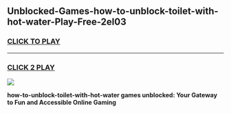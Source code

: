 
## Unblocked-Games-how-to-unblock-toilet-with-hot-water-Play-Free-2el03
<h3>
<a href="https://premium76.site?title=how-to-unblock-toilet-with-hot-water&ref=12A">CLICK TO PLAY</a></h3>
<hr>

<h3>
<a href="https://premium76.site?title=how-to-unblock-toilet-with-hot-water&ref=12A">CLICK 2 PLAY</a>
  
</h3>

<a href="https://premium76.site?title=how-to-unblock-toilet-with-hot-water&ref=12A"><img src="https://clearcache.store/games.png"></a>


**how-to-unblock-toilet-with-hot-water games unblocked: Your Gateway to Fun and Accessible Online Gaming**
